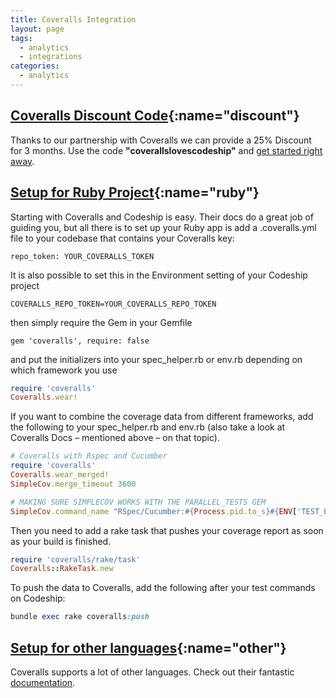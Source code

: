 ```yaml
---
title: Coveralls Integration
layout: page
tags:
  - analytics
  - integrations
categories:
  - analytics
---
```

## [Coveralls Discount Code](#discount){:name="discount"}

Thanks to our partnership with Coveralls we can provide a 25% Discount for 3 months. Use the code **"coverallslovescodeship"** and [get started right away](https://coveralls.io/).

## [Setup for Ruby Project](#ruby){:name="ruby"}

Starting with Coveralls and Codeship is easy. Their docs do a great job of guiding you, but all there is to set up your Ruby app is add a .coveralls.yml file to your codebase that contains your Coveralls key:

~~~
repo_token: YOUR_COVERALLS_TOKEN
~~~

It is also possible to set this in the Environment setting of your Codeship project

~~~
COVERALLS_REPO_TOKEN=YOUR_COVERALLS_REPO_TOKEN
~~~

then simply require the Gem in your Gemfile

~~~
gem 'coveralls', require: false
~~~

and put the initializers into your spec_helper.rb or env.rb depending on which framework you use

~~~ruby
require 'coveralls'
Coveralls.wear!
~~~

If you want to combine the coverage data from different frameworks, add the following to your spec_helper.rb and env.rb (also take a look at Coveralls Docs – mentioned above – on that topic).

~~~ruby
# Coveralls with Rspec and Cucumber
require 'coveralls'
Coveralls.wear_merged!
SimpleCov.merge_timeout 3600

# MAKING SURE SIMPLECOV WORKS WITH THE PARALLEL_TESTS GEM
SimpleCov.command_name "RSpec/Cucumber:#{Process.pid.to_s}#{ENV['TEST_ENV_NUMBER']}"
~~~

Then you need to add a rake task that pushes your coverage report as soon as your build is finished.

~~~ruby
require 'coveralls/rake/task'
Coveralls::RakeTask.new
~~~

To push the data to Coveralls, add the following after your test commands on Codeship:

~~~ruby
bundle exec rake coveralls:push
~~~


## [Setup for other languages](#other){:name="other"}

Coveralls supports a lot of other languages. Check out their fantastic [documentation](https://coveralls.io/docs/supported_continuous_integration).
